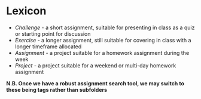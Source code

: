 # Lexicon

* *Challenge* - a short assignment, suitable for presenting in class as a quiz or starting point for discussion
* *Exercise* - a longer assignment, still suitable for covering in class with a longer timeframe allocated
* *Assignment* - a project suitable for a homework assignment during the week
* *Project* - a project suitable for a weekend or multi-day homework assignment

__N.B. Once we have a robust assignment search tool, we may switch to these being tags rather than subfolders__
